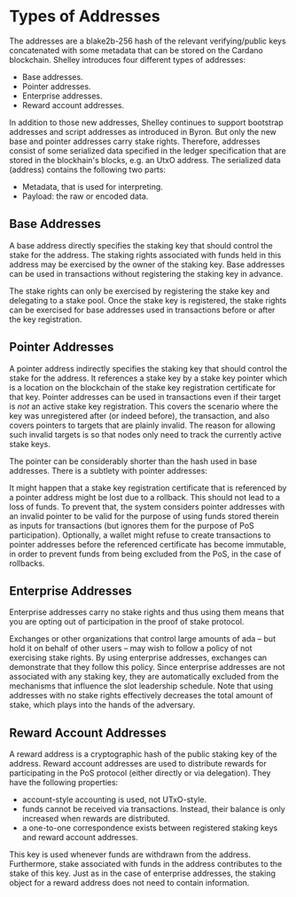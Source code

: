 # Types of Addresses

The addresses are a blake2b-256 hash of the relevant verifying/public keys concatenated with some metadata that can be stored on the Cardano blockchain. Shelley introduces four different types of addresses:

* Base addresses.
* Pointer addresses.
* Enterprise addresses.
* Reward account addresses.

In addition to those new addresses, Shelley continues to support bootstrap addresses and script addresses as introduced in Byron. But only the new base and pointer addresses carry stake rights. Therefore, addresses consist of some serialized data specified in the ledger specification that are stored in the blockhain's blocks, e.g. an UtxO address. The serialized data (address) contains the following two parts:

* Metadata, that is used for interpreting.
* Payload: the raw or encoded data.

## Base Addresses

A base address directly specifies the staking key that should control the stake for the address. The staking rights associated with funds held in this address may be exercised by the owner of the staking key. Base addresses can be used in transactions without registering the staking key in advance.

The stake rights can only be exercised by registering the stake key and delegating to a stake pool. Once the stake key is registered, the stake rights can be exercised for base addresses used in transactions before or after the key registration.

## Pointer Addresses

A pointer address indirectly specifies the staking key that should control the stake for the address. It references a stake key by a stake key pointer which is a location on the blockchain of the stake key registration certificate for that key. Pointer addresses can be used in transactions even if their target is *not* an active stake key registration. This covers the scenario where the key was unregistered after (or indeed before), the transaction, and also covers pointers to targets that are plainly invalid. The reason for allowing such invalid targets is so that nodes only need to track the currently active stake keys.

The pointer can be considerably shorter than the hash used in base addresses. There is a subtlety with pointer addresses:

It might happen that a stake key registration certificate that is referenced by a pointer address might be lost due to a rollback. This should not lead to a loss of funds. To prevent that, the system considers pointer addresses with an invalid pointer to be valid for the purpose of using funds stored therein as inputs for transactions (but ignores them for the purpose of PoS participation). Optionally, a wallet might refuse to create transactions to pointer addresses before the referenced certificate has become immutable, in order to prevent funds from being excluded from the PoS, in the case of rollbacks.

## Enterprise Addresses

Enterprise addresses carry no stake rights and thus using them means that you are opting out of participation in the proof of stake protocol.

Exchanges or other organizations that control large amounts of ada – but hold it on behalf of other users – may wish to follow a policy of not exercising stake rights. By using enterprise addresses, exchanges can demonstrate that they follow this policy. Since enterprise addresses are not associated with any staking key, they are automatically excluded from the mechanisms that influence the slot leadership schedule. Note that using addresses with no stake rights effectively decreases the total amount of stake, which plays into the hands of the adversary.

## Reward Account Addresses

A reward address is a cryptographic hash of the public staking key of the address. Reward account addresses are used to distribute rewards for participating in the PoS protocol (either directly or via delegation). They have the following properties:

* account-style accounting is used, not UTxO-style.
* funds cannot be received via transactions. Instead, their balance is only increased when rewards are distributed.
* a one-to-one correspondence exists between registered staking keys and reward account addresses.

This key is used whenever funds are withdrawn from the address. Furthermore, stake associated with funds in the address contributes to the stake of this key. Just as in the case of enterprise addresses, the staking object for a reward address does not need to contain information.

